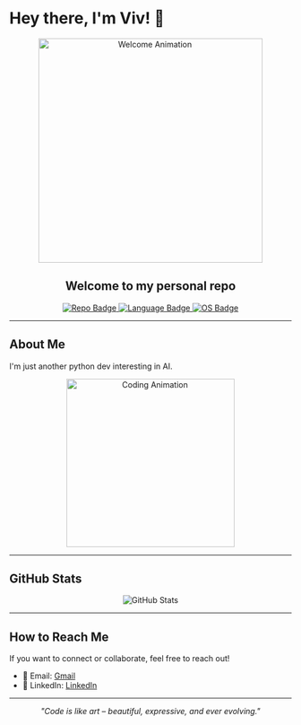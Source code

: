 # Hey there, I'm Viv! 👋

<div align="center">
  <!-- Animated header GIF -->
  <img src="https://media.giphy.com/media/PAQ8AP5LJpUny/giphy.gif" alt="Welcome Animation" width="400" />

  <h2>Welcome to my personal repo</h2>

  <!-- Custom badges (find more at https://shields.io/) -->
  <a href="https://github.com/Viv921">
    <img src="https://img.shields.io/badge/Repo-Personal-brightgreen" alt="Repo Badge">
  </a>
  <a href="https://github.com/Viv921">
    <img src="https://img.shields.io/badge/Language-Python-blue" alt="Language Badge">
  </a>
  <a href="https://github.com/Viv921">
    <img src="https://img.shields.io/badge/OS-Cross%20Platform-orange" alt="OS Badge">
  </a>
</div>

---

## About Me

I'm just another python dev interesting in AI.

<!-- Animated GIF for a bit of fun -->
<div align="center">
  <img src="https://media.giphy.com/media/26FPJG6dK0aGQF8yY/giphy.gif" alt="Coding Animation" width="300" />
</div>

---


## GitHub Stats

<div align="center">
  <!-- GitHub readme stats for fun visualization -->
  <img src="https://github-readme-stats.vercel.app/api?username=yourusername&show_icons=true&theme=radical" alt="GitHub Stats">
</div>

---

## How to Reach Me

If you want to connect or collaborate, feel free to reach out!

- 📧 Email: [Gmail](mailto:vivekgadhia1005@gmail.com)
- 🔗 LinkedIn: [LinkedIn](https://www.linkedin.com/in/vivekgadhia/)

---

<div align="center">
  <em>"Code is like art – beautiful, expressive, and ever evolving." </em>
</div>
